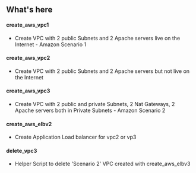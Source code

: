 ## What's here 
#### create_aws_vpc1 
- Create VPC with 2 public Subnets and 2 Apache servers live on the Internet  - Amazon Scenario 1
#### create_aws_vpc2
- Create VPC with 2 public Subnets and 2 Apache servers but not live on the Internet  
#### create_aws_vpc3 
- Create VPC with 2 public and private Subnets, 2 Nat Gateways, 2 Apache servers both in Private Subnets - Amazon Scenario 2
#### create_aws_elbv2
- Create Application Load balancer for vpc2 or vp3 
#### delete_vpc3 
- Helper Script to delete 'Scenario 2'  VPC created with create_aws_elbv3

